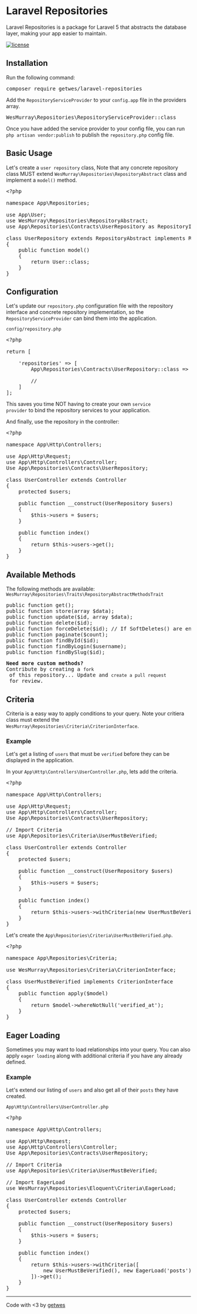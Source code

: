 # Laravel Repositories
Laravel Repositories is a package for Laravel 5 that abstracts the database layer, making your app easier to maintain.

[![license](https://img.shields.io/github/license/mashape/apistatus.svg?style=flat-square)]()

## Installation
Run the following command:

<pre>
composer require getwes/laravel-repositories
</pre>

Add the <code>RepositoryServiceProvider</code> to your <code>config.app</code> file in the providers array.

<pre>
WesMurray\Repositories\RepositoryServiceProvider::class
</pre>

Once you have added the service provider to your config file, you can run <code>php artisan vendor:publish</code> to publish the <code>repository.php</code> config file.

## Basic Usage
Let's create a <code>user repository</code> class, Note that any concrete repository class MUST extend <code>WesMurray\Repositories\RepositoryAbstract</code> class and implement a <code>model()</code> method.

<pre>
&lt?php

namespace App\Repositories;

use App\User;
use WesMurray\Repositories\RepositoryAbstract;
use App\Repositories\Contracts\UserRepository as RepositoryInterface;

class UserRepository extends RepositoryAbstract implements RepositoryInterface
{
    public function model()
    {
        return User::class;
    }
}
</pre>

## Configuration

Let's update our <code>repository.php</code> configuration file with the repository interface and concrete repository implementation, so the <code>RepositoryServiceProvider</code> can bind them into the application.

<code>config/repository.php</code>
<pre>
&lt?php

return [

    'repositories' => [
        App\Repositories\Contracts\UserRepository::class => App\Repositories\UserRepository::class
        
        //
    ]
];
</pre>

This saves you time NOT having to create your own <code>service provider</code> to bind the repository services to your application.

And finally, use the repository in the controller:
<pre>
&lt?php

namespace App\Http\Controllers;

use App\Http\Request;
use App\Http\Controllers\Controller;
Use App\Repositories\Contracts\UserRepository;

class UserController extends Controller
{
    protected $users;
    
    public function __construct(UserRepository $users)
    {
        $this->users = $users;
    }
    
    public function index()
    {
        return $this->users->get();
    }
}
</pre>

## Available Methods
The following methods are available:
<br>
<code>WesMurray\Repositories\Traits\RepositoryAbstractMethodsTrait</code>

<pre>
public function get();
public function store(array $data);
public function update($id, array $data);
public function delete($id);
public function forceDelete($id); // If SoftDeletes() are enabled.
public function paginate($count);
public function findById($id);
public function findByLogin($username);
public function findBySlug($id);
</pre>

<pre>
<strong>Need more custom methods?</strong>
Contribute by creating a <code>fork</code> of this repository... Update and <code>create a pull request</code> for review.
</pre>

## Criteria
Criteria is a easy way to apply conditions to your query. Note your critiera class must extend the <code>WesMurray\Repositories\Criteria\CriterionInterface</code>.

### Example
Let's get a listing of `users` that must be `verified` before they can be displayed in the application.

In your <code>App\Http\Controllers\UserController.php</code>, lets add the criteria.

<pre>
&lt?php

namespace App\Http\Controllers;

use App\Http\Request;
use App\Http\Controllers\Controller;
Use App\Repositories\Contracts\UserRepository;

// Import Criteria
use App\Repositories\Criteria\UserMustBeVerified;

class UserController extends Controller
{
    protected $users;
    
    public function __construct(UserRepository $users)
    {
        $this->users = $users;
    }
    
    public function index()
    {
        return $this->users->withCriteria(new UserMustBeVerified())->get();
    }
}
</pre>

Let's create the <code>App\Repositories\Criteria\UserMustBeVerified.php</code>.

<pre>
&lt?php

namespace App\Repositories\Criteria;

use WesMurray\Repositories\Criteria\CriterionInterface;

class UserMustBeVerified implements CriterionInterface
{
    public function apply($model)
    {
        return $model->whereNotNull('verified_at');
    }
}
</pre>

## Eager Loading
Sometimes you may want to load relationships into your query. You can also apply `eager loading` along with additional criteria if you have any already defined.

### Example
Let's extend our listing of `users` and also get all of their `posts` they have created.

<code>App\Http\Controllers\UserController.php</code>

<pre>
&lt?php

namespace App\Http\Controllers;

use App\Http\Request;
use App\Http\Controllers\Controller;
Use App\Repositories\Contracts\UserRepository;

// Import Criteria
use App\Repositories\Criteria\UserMustBeVerified;

// Import EagerLoad
use WesMurray\Repositories\Eloquent\Criteria\EagerLoad;

class UserController extends Controller
{
    protected $users;
    
    public function __construct(UserRepository $users)
    {
        $this->users = $users;
    }
    
    public function index()
    {
        return $this->users->withCriteria([
            new UserMustBeVerified(), new EagerLoad('posts')
        ])->get();
    }
}
</pre>

<hr>

Code with <3 by <a href="https://github.com/getwes">getwes</a>
